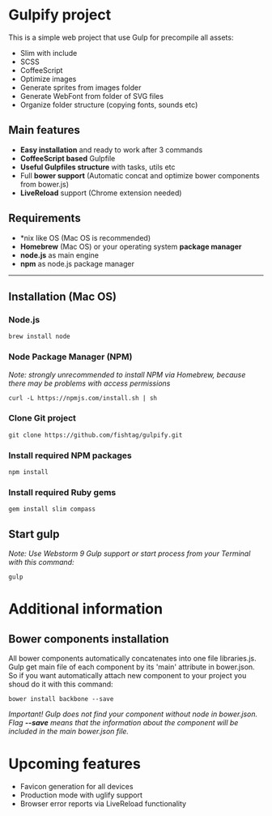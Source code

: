 Gulpify project
=======
This is a simple web project that use Gulp for precompile all assets:

- Slim with include
- SCSS
- CoffeeScript
- Optimize images
- Generate sprites from images folder
- Generate WebFont from folder of SVG files
- Organize folder structure (copying fonts, sounds etc)

## Main features

- **Easy installation** and ready to work after 3 commands
- **CoffeeScript based** Gulpfile 
- **Useful Gulpfiles structure** with tasks, utils etc
- Full **bower support** (Automatic concat and optimize bower components from bower.js)
- **LiveReload** support (Chrome extension needed)
 
## Requirements
- *nix like OS (Mac OS is recommended)
- **Homebrew** (Mac OS) or your operating system **package manager**
- **node.js** as main engine
- **npm** as node.js package manager

----

## Installation (Mac OS)
### Node.js
`brew install node`
### Node Package Manager (NPM)
*Note: strongly unrecommended to install NPM via Homebrew, because there may be problems with access permissions*

`curl -L https://npmjs.com/install.sh | sh`
### Clone Git project
`git clone https://github.com/fishtag/gulpify.git`

### Install required NPM packages
`npm install`

### Install required Ruby gems
`gem install slim compass`

## Start gulp
*Note: Use Webstorm 9 Gulp support or start process from your Terminal with this command:*

`gulp`
# Additional information
## Bower components installation
All bower components automatically concatenates into one file libraries.js. Gulp get main file of each component by its 'main' attribute in bower.json. So if you want automatically attach new component to your project you shoud do it with this command:

`bower install backbone --save`

*Important! Gulp does not find your component without node in bower.json. Flag **--save** means that the information about the component will be included in the main bower.json file.*


# Upcoming features

- Favicon generation for all devices
- Production mode with uglify support
- Browser error reports via LiveReload functionality